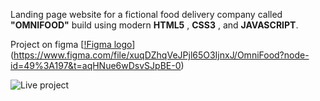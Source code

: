 Landing page website for a fictional food delivery company called **"OMNIFOOD"** build using modern **HTML5** , **CSS3** , and **JAVASCRIPT**.

Project on figma
[[!Figma logo](https://play-lh.googleusercontent.com/efwNlvQ3pch_-hZ9xeHf6YF-f_rHzQQo21IVevPLOxpzSVfxuVKom2_7C6axFbC-3rU=w480-h960-rw=280x280)](https://www.figma.com/file/xuqDZhqVeJPjl65O3IjnxJ/OmniFood?node-id=49%3A197&t=aqHNue6wDsvSJpBE-0)

![Live project](project.png)
